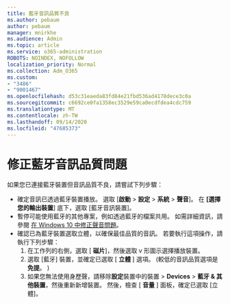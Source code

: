 ```yaml
---
title: 藍牙音訊品質不良
ms.author: pebaum
author: pebaum
manager: mnirkhe
ms.audience: Admin
ms.topic: article
ms.service: o365-administration
ROBOTS: NOINDEX, NOFOLLOW
localization_priority: Normal
ms.collection: Adm_O365
ms.custom:
- "3486"
- "9001467"
ms.openlocfilehash: d53c31eaeda83fd84e21fbd536ad4178dece3c0a
ms.sourcegitcommit: c6692ce0fa1358ec3529e59ca0ecdfdea4cdc759
ms.translationtype: MT
ms.contentlocale: zh-TW
ms.lasthandoff: 09/14/2020
ms.locfileid: "47685373"
---
```

# <a name="fix-bluetooth-audio-quality-issue"></a>修正藍牙音訊品質問題

如果您已連接藍牙裝置但音訊品質不良，請嘗試下列步驟：

- 確定音訊已透過藍牙裝置播放。 選取 [**啟動**  >  **設定**  >  **系統**  >  **聲音**]。 在 **[選擇您的輸出裝置**] 底下，選取 [藍牙音訊裝置]。
- 暫停可能使用藍牙的其他專案，例如透過藍牙的檔案共用。 如需詳細資訊，請參閱 [在 Windows 10 中修正聲音問題](https://support.microsoft.com/help/4520288/windows-10-fix-sound-problems)。
- 確認已為藍牙裝置選取立體，以確保最佳品質的音訊。 若要執行這項操作，請執行下列步驟： 
    1. 在工作列的右側，選取 [ **磁片**]，然後選取 v 形圖示選擇播放裝置。
    2. 選取 [藍牙] 裝置，並確定已選取 [ **立體** ] 選項。  (較低的音訊品質選項是 **免提**。 ) 
    3. 如果您無法使用身歷聲，請移除**設定**裝置中的裝置  >  **Devices**  >  **藍牙 & 其他裝置**，然後重新新增裝置。 然後，檢查 [ **音量** ] 面板，確定已選取 [立體]。

